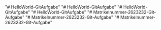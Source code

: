 "# HelloWorld-GitAufgabe" 
"# HelloWorld-GitAufgabe" 
"# HelloWorld-GitAufgabe" 
"# HelloWorld-GitAufgabe" 
"# Matrikelnummer-2623232-Git-Aufgabe" 
"# Matrikelnummer-2623232-Git-Aufgabe" 
"# Matrikelnummer-2623232-Git-Aufgabe" 
